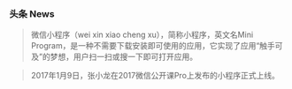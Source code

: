 ### 头条 News

>微信小程序（wei xin xiao cheng xu），简称小程序，英文名Mini Program，是一种不需要下载安装即可使用的应用，它实现了应用“触手可及”的梦想，用户扫一扫或搜一下即可打开应用。

>2017年1月9日，张小龙在2017微信公开课Pro上发布的小程序正式上线。